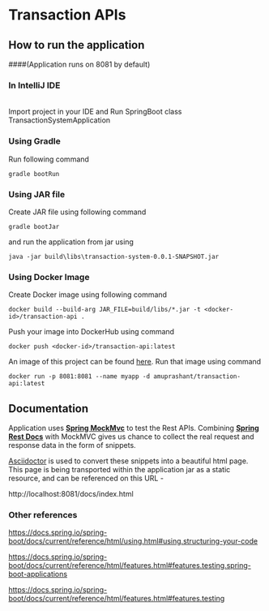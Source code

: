 # Transaction APIs

## How to run the application 
####(Application runs on 8081 by default)

### In IntelliJ IDE
   <br>        Import project in your IDE and Run SpringBoot class TransactionSystemApplication
   
### Using Gradle
Run following command

`gradle bootRun`
   
### Using JAR file
Create JAR file using following command

`gradle bootJar`

and run the application from jar using

   `java -jar build\libs\transaction-system-0.0.1-SNAPSHOT.jar`

### Using Docker Image
Create Docker image using following command

`docker build --build-arg JAR_FILE=build/libs/*.jar -t <docker-id>/transaction-api .`

Push your image into DockerHub using command 

`docker push <docker-id>/transaction-api:latest`

An image of this project can be found [here](https://hub.docker.com/repository/docker/amuprashant/transaction-api).
Run that image using command

`docker run -p 8081:8081 --name myapp -d amuprashant/transaction-api:latest`

## Documentation

Application uses **[Spring MockMvc](https://docs.spring.io/spring-framework/docs/current/reference/html/#spring-mvc-test-framework)** to test the Rest APIs. Combining **[Spring Rest Docs](https://docs.spring.io/spring-restdocs/docs/2.0.5.RELEASE/reference/html5/)** with MockMVC gives us chance to collect the real request and response data in the form of snippets.

[Asciidoctor](https://asciidoctor.org/) is used to convert these snippets into a beautiful html page. This page is being transported within the application jar as a static resource, and can be referenced on this URL -

http://localhost:8081/docs/index.html


### Other references
https://docs.spring.io/spring-boot/docs/current/reference/html/using.html#using.structuring-your-code

https://docs.spring.io/spring-boot/docs/current/reference/html/features.html#features.testing.spring-boot-applications

https://docs.spring.io/spring-boot/docs/current/reference/html/features.html#features.testing



